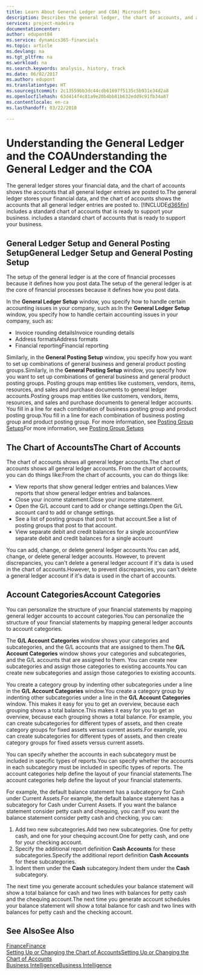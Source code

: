 ```yaml
---
title: Learn About General Ledger and COA| Microsoft Docs
description: Describes the general ledger, the chart of accounts, and account categories.
services: project-madeira
documentationcenter: 
author: edupont04
ms.service: dynamics365-financials
ms.topic: article
ms.devlang: na
ms.tgt_pltfrm: na
ms.workload: na
ms.search.keywords: analysis, history, track
ms.date: 06/02/2017
ms.author: edupont
ms.translationtype: HT
ms.sourcegitcommit: 2c13559bb3dc44cdb61697f5135c5b931e34d2a8
ms.openlocfilehash: 63d414f4c81a9e20b4bb81b632edd9c91fb34a87
ms.contentlocale: en-ca
ms.lasthandoff: 03/22/2018

---
```

# <a name="understanding-the-general-ledger-and-the-coa"></a><span data-ttu-id="2295a-103">Understanding the General Ledger and the COA</span><span class="sxs-lookup"><span data-stu-id="2295a-103">Understanding the General Ledger and the COA</span></span>
<span data-ttu-id="2295a-104">The general ledger stores your financial data, and the chart of accounts shows the accounts that all general ledger entries are posted to.</span><span class="sxs-lookup"><span data-stu-id="2295a-104">The general ledger stores your financial data, and the chart of accounts shows the accounts that all general ledger entries are posted to.</span></span> [!INCLUDE[d365fin](includes/d365fin_md.md)]<span data-ttu-id="2295a-105"> includes a standard chart of accounts that is ready to support your business.</span><span class="sxs-lookup"><span data-stu-id="2295a-105"> includes a standard chart of accounts that is ready to support your business.</span></span>

## <a name="general-ledger-setup-and-general-posting-setup"></a><span data-ttu-id="2295a-106">General Ledger Setup and General Posting Setup</span><span class="sxs-lookup"><span data-stu-id="2295a-106">General Ledger Setup and General Posting Setup</span></span>
<span data-ttu-id="2295a-107">The setup of the general ledger is at the core of financial processes because it defines how you post data.</span><span class="sxs-lookup"><span data-stu-id="2295a-107">The setup of the general ledger is at the core of financial processes because it defines how you post data.</span></span>  

<span data-ttu-id="2295a-108">In the **General Ledger Setup** window, you specify how to handle certain accounting issues in your company, such as:</span><span class="sxs-lookup"><span data-stu-id="2295a-108">In the **General Ledger Setup** window, you specify how to handle certain accounting issues in your company, such as:</span></span>  

* <span data-ttu-id="2295a-109">Invoice rounding details</span><span class="sxs-lookup"><span data-stu-id="2295a-109">Invoice rounding details</span></span>  
* <span data-ttu-id="2295a-110">Address formats</span><span class="sxs-lookup"><span data-stu-id="2295a-110">Address formats</span></span>  
* <span data-ttu-id="2295a-111">Financial reporting</span><span class="sxs-lookup"><span data-stu-id="2295a-111">Financial reporting</span></span>  

<span data-ttu-id="2295a-112">Similarly, in the **General Posting Setup** window, you specify how you want to set up combinations of general business and general product posting groups.</span><span class="sxs-lookup"><span data-stu-id="2295a-112">Similarly, in the **General Posting Setup** window, you specify how you want to set up combinations of general business and general product posting groups.</span></span> <span data-ttu-id="2295a-113">Posting groups map entities like customers, vendors, items, resources, and sales and purchase documents to general ledger accounts.</span><span class="sxs-lookup"><span data-stu-id="2295a-113">Posting groups map entities like customers, vendors, items, resources, and sales and purchase documents to general ledger accounts.</span></span> <span data-ttu-id="2295a-114">You fill in a line for each combination of business posting group and product posting group.</span><span class="sxs-lookup"><span data-stu-id="2295a-114">You fill in a line for each combination of business posting group and product posting group.</span></span> <span data-ttu-id="2295a-115">For more information, see [Posting Group Setups](finance-posting-groups.md)</span><span class="sxs-lookup"><span data-stu-id="2295a-115">For more information, see [Posting Group Setups](finance-posting-groups.md)</span></span>  

## <a name="the-chart-of-accounts"></a><span data-ttu-id="2295a-116">The Chart of Accounts</span><span class="sxs-lookup"><span data-stu-id="2295a-116">The Chart of Accounts</span></span>
<span data-ttu-id="2295a-117">The chart of accounts shows all general ledger accounts.</span><span class="sxs-lookup"><span data-stu-id="2295a-117">The chart of accounts shows all general ledger accounts.</span></span> <span data-ttu-id="2295a-118">From the chart of accounts, you can do things like:</span><span class="sxs-lookup"><span data-stu-id="2295a-118">From the chart of accounts, you can do things like:</span></span>  

* <span data-ttu-id="2295a-119">View reports that show general ledger entries and balances.</span><span class="sxs-lookup"><span data-stu-id="2295a-119">View reports that show general ledger entries and balances.</span></span>  
* <span data-ttu-id="2295a-120">Close your income statement.</span><span class="sxs-lookup"><span data-stu-id="2295a-120">Close your income statement.</span></span>  
* <span data-ttu-id="2295a-121">Open the G/L account card to add or change settings.</span><span class="sxs-lookup"><span data-stu-id="2295a-121">Open the G/L account card to add or change settings.</span></span>  
* <span data-ttu-id="2295a-122">See a list of posting groups that post to that account.</span><span class="sxs-lookup"><span data-stu-id="2295a-122">See a list of posting groups that post to that account.</span></span>
* <span data-ttu-id="2295a-123">View separate debit and credit balances for a single account</span><span class="sxs-lookup"><span data-stu-id="2295a-123">View separate debit and credit balances for a single account</span></span>  

<span data-ttu-id="2295a-124">You can add, change, or delete general ledger accounts.</span><span class="sxs-lookup"><span data-stu-id="2295a-124">You can add, change, or delete general ledger accounts.</span></span> <span data-ttu-id="2295a-125">However, to prevent discrepancies, you can't delete a general ledger account if it's data is used in the chart of accounts.</span><span class="sxs-lookup"><span data-stu-id="2295a-125">However, to prevent discrepancies, you can't delete a general ledger account if it's data is used in the chart of accounts.</span></span>  

## <a name="account-categories"></a><span data-ttu-id="2295a-126">Account Categories</span><span class="sxs-lookup"><span data-stu-id="2295a-126">Account Categories</span></span>
<span data-ttu-id="2295a-127">You can personalize the structure of your financial statements by mapping general ledger accounts to account categories.</span><span class="sxs-lookup"><span data-stu-id="2295a-127">You can personalize the structure of your financial statements by mapping general ledger accounts to account categories.</span></span>  

<span data-ttu-id="2295a-128">The **G/L Account Categories** window shows your categories and subcategories, and the G/L accounts that are assigned to them.</span><span class="sxs-lookup"><span data-stu-id="2295a-128">The **G/L Account Categories** window shows your categories and subcategories, and the G/L accounts that are assigned to them.</span></span> <span data-ttu-id="2295a-129">You can create new subcategories and assign those categories to existing accounts.</span><span class="sxs-lookup"><span data-stu-id="2295a-129">You can create new subcategories and assign those categories to existing accounts.</span></span>  

<span data-ttu-id="2295a-130">You create a category group by indenting other subcategories under a line in the **G/L Account Categories** window.</span><span class="sxs-lookup"><span data-stu-id="2295a-130">You create a category group by indenting other subcategories under a line in the **G/L Account Categories** window.</span></span> <span data-ttu-id="2295a-131">This makes it easy for you to get an overview, because each grouping shows a total balance.</span><span class="sxs-lookup"><span data-stu-id="2295a-131">This makes it easy for you to get an overview, because each grouping shows a total balance.</span></span> <span data-ttu-id="2295a-132">For example, you can create subcategories for different types of assets, and then create category groups for fixed assets versus current assets.</span><span class="sxs-lookup"><span data-stu-id="2295a-132">For example, you can create subcategories for different types of assets, and then create category groups for fixed assets versus current assets.</span></span>  

<span data-ttu-id="2295a-133">You can specify whether the accounts in each subcategory must be included in specific types of reports.</span><span class="sxs-lookup"><span data-stu-id="2295a-133">You can specify whether the accounts in each subcategory must be included in specific types of reports.</span></span> <span data-ttu-id="2295a-134">The account categories help define the layout of your financial statements.</span><span class="sxs-lookup"><span data-stu-id="2295a-134">The account categories help define the layout of your financial statements.</span></span>  

<span data-ttu-id="2295a-135">For example, the default balance statement has a subcategory for Cash under Current Assets.</span><span class="sxs-lookup"><span data-stu-id="2295a-135">For example, the default balance statement has a subcategory for Cash under Current Assets.</span></span> <span data-ttu-id="2295a-136">If you want the balance statement consider petty cash and chequing, you can:</span><span class="sxs-lookup"><span data-stu-id="2295a-136">If you want the balance statement consider petty cash and checking, you can:</span></span>  

1. <span data-ttu-id="2295a-137">Add two new subcategories.</span><span class="sxs-lookup"><span data-stu-id="2295a-137">Add two new subcategories.</span></span> <span data-ttu-id="2295a-138">One for petty cash, and one for your chequing account.</span><span class="sxs-lookup"><span data-stu-id="2295a-138">One for petty cash, and one for your checking account.</span></span>  
2. <span data-ttu-id="2295a-139">Specify the additional report definition **Cash Accounts** for these subcategories.</span><span class="sxs-lookup"><span data-stu-id="2295a-139">Specify the additional report definition **Cash Accounts** for these subcategories.</span></span>  
3. <span data-ttu-id="2295a-140">Indent them under the **Cash** subcategory.</span><span class="sxs-lookup"><span data-stu-id="2295a-140">Indent them under the **Cash** subcategory.</span></span>  

<span data-ttu-id="2295a-141">The next time you generate account schedules your balance statement will show a total balance for cash and two lines with balances for petty cash and the chequing account.</span><span class="sxs-lookup"><span data-stu-id="2295a-141">The next time you generate account schedules your balance statement will show a total balance for cash and two lines with balances for petty cash and the checking account.</span></span>  

## <a name="see-also"></a><span data-ttu-id="2295a-142">See Also</span><span class="sxs-lookup"><span data-stu-id="2295a-142">See Also</span></span>
[<span data-ttu-id="2295a-143">Finance</span><span class="sxs-lookup"><span data-stu-id="2295a-143">Finance</span></span>](finance.md)  
[<span data-ttu-id="2295a-144">Setting Up or Changing the Chart of Accounts</span><span class="sxs-lookup"><span data-stu-id="2295a-144">Setting Up or Changing the Chart of Accounts</span></span>](finance-setup-chart-accounts.md)  
[<span data-ttu-id="2295a-145">Business Intelligence</span><span class="sxs-lookup"><span data-stu-id="2295a-145">Business Intelligence</span></span>](bi.md)  

